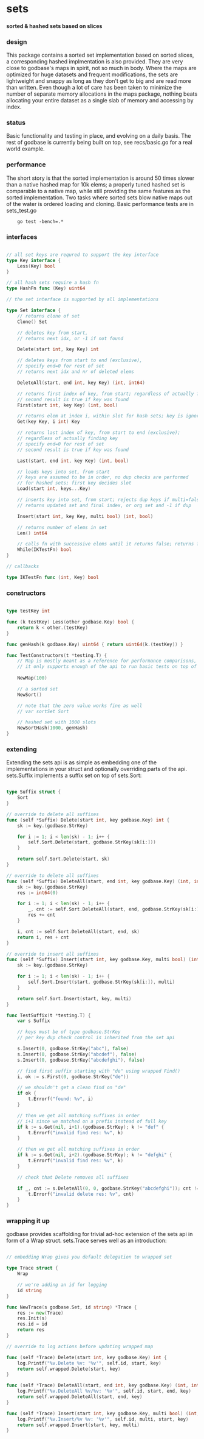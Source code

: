 # sets
#### sorted & hashed sets based on slices

### design
This package contains a sorted set implementation based on sorted slices, a corresponding hashed implmentation is also provided. They are very close to godbase's maps in spirit, not so much in body. Where the maps are optimized for huge datasets and frequent modifications, the sets are lightweight and snappy as long as they don't get to big and are read more than written. Even though a lot of care has been taken to minimize the number of separate memory allocations in the maps package, nothing beats allocating your entire dataset as a single slab of memory and accessing by index.

### status
Basic functionality and testing in place, and evolving on a daily basis. The rest of godbase is currently being built on top, see recs/basic.go for a real world example.

### performance
The short story is that the sorted implementation is around 50 times slower than a native hashed map for 10k elems; a properly tuned hashed set is comparable to a native map, while still providing the same features as the sorted implementation. Two tasks where sorted sets blow native maps out of the water is ordered loading and cloning. Basic performance tests are in sets_test.go

```
	go test -bench=.*
```

### interfaces

```go

// all set keys are requred to support the key interface
type Key interface {
	Less(Key) bool
}

// all hash sets require a hash fn
type HashFn func (Key) uint64

// the set interface is supported by all implementations

type Set interface {
	// returns clone of set
	Clone() Set

	// deletes key from start,
	// returns next idx, or -1 if not found

	Delete(start int, key Key) int

	// deletes keys from start to end (exclusive),
	// specify end=0 for rest of set
	// returns next idx and nr of deleted elems

	DeleteAll(start, end int, key Key) (int, int64)

	// returns first index of key, from start; regardless of actually finding key
	// second result is true if key was found
	First(start int, key Key) (int, bool)

	// returns elem at index i, within slot for hash sets; key is ignored for sorted sets
	Get(key Key, i int) Key

	// returns last index of key, from start to end (exclusive); 
	// regardless of actually finding key
	// specify end=0 for rest of set
	// second result is true if key was found

	Last(start, end int, key Key) (int, bool)

	// loads keys into set, from start
	// keys are assumed to be in order, no dup checks are performed
	// for hashed sets; first key decides slot
	Load(start int, keys...Key)

	// inserts key into set, from start; rejects dup keys if multi=false
	// returns updated set and final index, or org set and -1 if dup

	Insert(start int, key Key, multi bool) (int, bool)

	// returns number of elems in set
	Len() int64

	// calls fn with successive elems until it returns false; returns false on early exit
	While(IKTestFn) bool
}

// callbacks

type IKTestFn func (int, Key) bool


```

### constructors

```go

type testKey int

func (k testKey) Less(other godbase.Key) bool {
	return k < other.(testKey)
}

func genHash(k godbase.Key) uint64 { return uint64(k.(testKey)) }

func TestConstructors(t *testing.T) {
	// Map is mostly meant as a reference for performance comparisons,
	// it only supports enough of the api to run basic tests on top of a native map
	
	NewMap(100)

	// a sorted set
	NewSort()

	// note that the zero value works fine as well
	// var sortSet Sort

	// hashed set with 1000 slots
	NewSortHash(1000, genHash)
}

```

### extending
Extending the sets api is as simple as embedding one of the implementations in your struct and optionally overriding parts of the api. sets.Suffix implements a suffix set on top of sets.Sort:

```go

type Suffix struct {
	Sort
}

// override to delete all suffixes
func (self *Suffix) Delete(start int, key godbase.Key) int {
	sk := key.(godbase.StrKey)

	for i := 1; i < len(sk) - 1; i++ {
		self.Sort.Delete(start, godbase.StrKey(sk[i:]))
	}

	return self.Sort.Delete(start, sk)
}

// override to delete all suffixes
func (self *Suffix) DeleteAll(start, end int, key godbase.Key) (int, int64) {
	sk := key.(godbase.StrKey)
	res := int64(0)

	for i := 1; i < len(sk) - 1; i++ {
		_, cnt := self.Sort.DeleteAll(start, end, godbase.StrKey(sk[i:]))
		res += cnt
	}

	i, cnt := self.Sort.DeleteAll(start, end, sk)
	return i, res + cnt 
}

// override to insert all suffixes
func (self *Suffix) Insert(start int, key godbase.Key, multi bool) (int, bool) {
	sk := key.(godbase.StrKey)

	for i := 1; i < len(sk) - 1; i++ {
		self.Sort.Insert(start, godbase.StrKey(sk[i:]), multi)
	}

	return self.Sort.Insert(start, key, multi)
}

func TestSuffix(t *testing.T) {
	var s Suffix

	// keys must be of type godbase.StrKey
	// per key dup check control is inherited from the set api

	s.Insert(0, godbase.StrKey("abc"), false)
	s.Insert(0, godbase.StrKey("abcdef"), false)
	s.Insert(0, godbase.StrKey("abcdefghi"), false)

	// find first suffix starting with "de" using wrapped Find()
	i, ok := s.First(0, godbase.StrKey("de"))

	// we shouldn't get a clean find on "de"
	if ok {
		t.Errorf("found: %v", i)		
	}

	// then we get all matching suffixes in order
	// i+1 since we matched on a prefix instead of full key
	if k := s.Get(nil, i+1).(godbase.StrKey); k != "def" {
		t.Errorf("invalid find res: %v", k)
	}

	// then we get all matching suffixes in order
	if k := s.Get(nil, i+2).(godbase.StrKey); k != "defghi" {
		t.Errorf("invalid find res: %v", k)
	}

	// check that Delete removes all suffixes

	if _, cnt := s.DeleteAll(0, 0, godbase.StrKey("abcdefghi")); cnt != 8 {
		t.Errorf("invalid delete res: %v", cnt)
	}
}

```

### wrapping it up
godbase provides scaffolding for trivial ad-hoc extension of the sets api in form of a Wrap struct. sets.Trace serves well as an introduction:

```go

// embedding Wrap gives you default delegation to wrapped set

type Trace struct {
	Wrap

	// we're adding an id for logging
	id string
}

func NewTrace(s godbase.Set, id string) *Trace {
	res := new(Trace)
	res.Init(s)
	res.id = id
	return res
}

// override to log actions before updating wrapped map

func (self *Trace) Delete(start int, key godbase.Key) int {
	log.Printf("%v.Delete %v: '%v'", self.id, start, key)
	return self.wrapped.Delete(start, key)
}

func (self *Trace) DeleteAll(start, end int, key godbase.Key) (int, int64) {
	log.Printf("%v.DeleteAll %v/%v: '%v'", self.id, start, end, key)
	return self.wrapped.DeleteAll(start, end, key)
}

func (self *Trace) Insert(start int, key godbase.Key, multi bool) (int, bool) {
	log.Printf("%v.Insert/%v %v: '%v'", self.id, multi, start, key)
	return self.wrapped.Insert(start, key, multi)
}

```